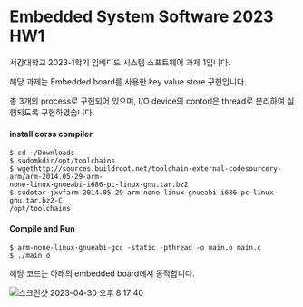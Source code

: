 # Embedded System Software 2023 HW1

서강대학교 2023-1학기
임베디드 시스템 소프트웨어 과제 1입니다.

해당 과제는 Embedded board를 사용한 key value store 구현입니다.

총 3개의 process로 구현되어 있으며, 
I/O device의 contorl은 thread로 분리하여 실행되도록 구현하였습니다.

#### install corss compiler
```
$ cd ~/Downloads
$ sudomkdir/opt/toolchains
$ wgethttp://sources.buildroot.net/toolchain-external-codesourcery-arm/arm-2014.05-29-arm-
none-linux-gnueabi-i686-pc-linux-gnu.tar.bz2
$ sudotar-jxvfarm-2014.05-29-arm-none-linux-gnueabi-i686-pc-linux-gnu.tar.bz2-C
/opt/toolchains
```

#### Compile and Run
```
$ arm-none-linux-gnueabi-gcc -static -pthread -o main.o main.c
$ ./main.o
```

해당 코드는 아래의 embedded board에서 동작합니다.

![스크린샷 2023-04-30 오후 8 17 40](https://user-images.githubusercontent.com/81093419/235350087-e6c53355-0a30-44b4-a195-affa66bc6b58.png)